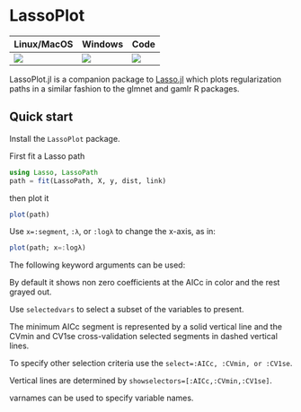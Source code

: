 # LassoPlot

| Linux/MacOS | Windows | Code |
| --- | --- | --- |
| [![][travis-img]][travis-url]  | [![][appveyor-img]][appveyor-url]  | [![][coveralls-img]][coveralls-url] |

LassoPlot.jl is a companion package to [Lasso.jl](https://github.com/JuliaStats/Lasso.jl) which plots regularization paths in a similar fashion to the glmnet and gamlr R packages.

## Quick start

Install the `LassoPlot` package.

First fit a Lasso path

```julia
using Lasso, LassoPath
path = fit(LassoPath, X, y, dist, link)
```

then plot it
```julia
plot(path)
```

Use `x=:segment`, `:λ`, or `:logλ` to change the x-axis, as in:
```julia
plot(path; x=:logλ)
```

The following keyword arguments can be used:

By default it shows non zero coefficients at the AICc in color and the rest grayed out.

Use `selectedvars` to select a subset of the variables to present.

The minimum AICc segment is represented by a solid vertical line and the CVmin and CV1se cross-validation selected segments in dashed vertical lines.

To specify other selection criteria use the `select=:AICc, :CVmin, or :CV1se`.

Vertical lines are determined by `showselectors=[:AICc,:CVmin,:CV1se]`.

varnames can be used to specify variable names.

[travis-img]: https://travis-ci.org/AsafManela/LassoPlot.jl.svg?branch=master
[travis-url]: https://travis-ci.org/AsafManela/LassoPlot.jl

[appveyor-img]: https://ci.appveyor.com/api/projects/status/github/AsafManela/LassoPlot.jl?svg=true
[appveyor-url]: https://ci.appveyor.com/project/AsafManela/lassoplot-jl

[coveralls-img]: https://coveralls.io/repos/AsafManela/LassoPlot.jl/badge.svg?branch=master
[coveralls-url]: https://coveralls.io/r/AsafManela/LassoPlot.jl?branch=master

[pkg-0.6-img]: http://pkg.julialang.org/badges/LassoPlot_0.6.svg
[pkg-0.6-url]: http://pkg.julialang.org/?pkg=LassoPlot&ver=0.6
[pkg-0.7-img]: http://pkg.julialang.org/badges/LassoPlot_0.7.svg
[pkg-0.7-url]: http://pkg.julialang.org/?pkg=LassoPlot&ver=0.7
